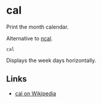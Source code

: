 # cal

Print the month calendar.

Alternative to [ncal](../ncal/).

	cal

Displays the week days horizontally.


## Links

- [cal on Wikipedia](http://en.wikipedia.org/wiki/Cal_%28Unix%29)
